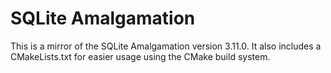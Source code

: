 # SQLite Amalgamation

This is a mirror of the SQLite Amalgamation version 3.11.0. It also includes a CMakeLists.txt for easier usage using the CMake build system.
